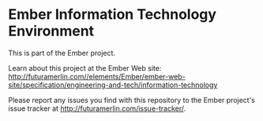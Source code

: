 # Ember Information Technology Environment

This is part of the Ember project.

Learn about this project at the Ember Web site: http://futuramerlin.com//elements/Ember/ember-web-site/specification/engineering-and-tech/information-technology

Please report any issues you find with this repository to the Ember project's issue tracker at http://futuramerlin.com/issue-tracker/.
